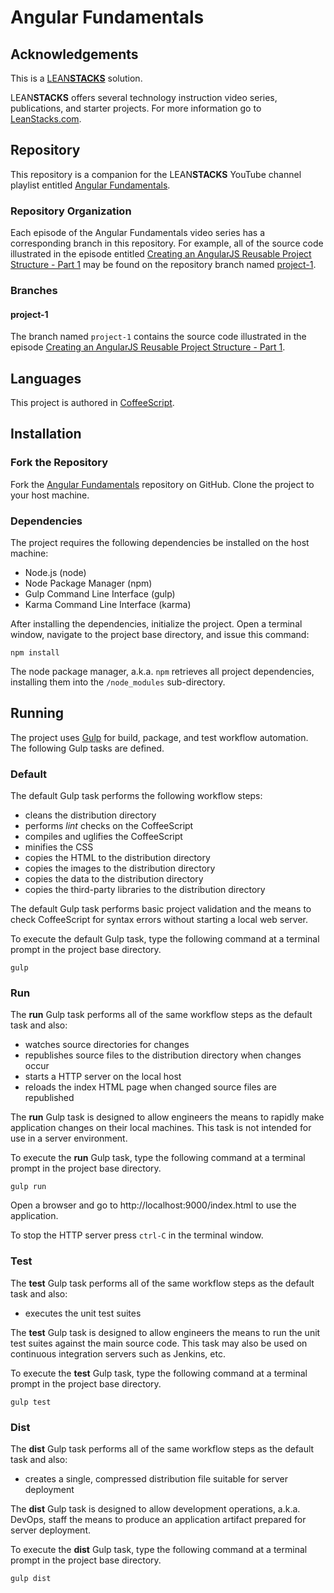 # Angular Fundamentals

## Acknowledgements

This is a [LEAN**STACKS**](http://www.leanstacks.com) solution.

LEAN**STACKS** offers several technology instruction video series, publications, and starter projects.  For more information go to [LeanStacks.com](http://www.leanstacks.com/).

## Repository

This repository is a companion for the LEAN**STACKS** YouTube channel playlist entitled [Angular Fundamentals](https://www.youtube.com/playlist?list=PLGDwUiT1wr696cif6lV8V4-HKGbDzR7iZ).

### Repository Organization

Each episode of the Angular Fundamentals video series has a corresponding branch in this repository.  For example, all of the source code illustrated in the episode entitled [Creating an AngularJS Reusable Project Structure - Part 1](https://youtu.be/IeGv_hz2H5U?list=PLGDwUiT1wr696cif6lV8V4-HKGbDzR7iZ) may be found on the repository branch named [project-1](https://github.com/mwarman/angular-fundamentals/tree/project-1).

### Branches

#### project-1

The branch named `project-1` contains the source code illustrated in the episode [Creating an AngularJS Reusable Project Structure - Part 1](https://youtu.be/IeGv_hz2H5U?list=PLGDwUiT1wr696cif6lV8V4-HKGbDzR7iZ).


## Languages

This project is authored in [CoffeeScript](http://coffeescript.org/).

## Installation

### Fork the Repository

Fork the [Angular Fundamentals](https://github.com/mwarman/angular-fundamentals) repository on GitHub.  Clone the project to your host machine.

### Dependencies

The project requires the following dependencies be installed on the host machine:

* Node.js (node)
* Node Package Manager (npm)
* Gulp Command Line Interface (gulp)
* Karma Command Line Interface (karma)

After installing the dependencies, initialize the project.  Open a terminal window, navigate to the project base directory, and issue this command:
```
npm install
```

The node package manager, a.k.a. `npm` retrieves all project dependencies, installing them into the `/node_modules` sub-directory.

## Running

The project uses [Gulp](http://gulpjs.com) for build, package, and test workflow automation.  The following Gulp tasks are defined.

### Default

The default Gulp task performs the following workflow steps:

* cleans the distribution directory
* performs *lint* checks on the CoffeeScript
* compiles and uglifies the CoffeeScript
* minifies the CSS
* copies the HTML to the distribution directory
* copies the images to the distribution directory
* copies the data to the distribution directory
* copies the third-party libraries to the distribution directory

The default Gulp task performs basic project validation and the means to check CoffeeScript for syntax errors without starting a local web server.

To execute the default Gulp task, type the following command at a terminal prompt in the project base directory.

```
gulp
```

### Run

The **run** Gulp task performs all of the same workflow steps as the default task and also:

* watches source directories for changes
* republishes source files to the distribution directory when changes occur
* starts a HTTP server on the local host
* reloads the index HTML page when changed source files are republished

The **run** Gulp task is designed to allow engineers the means to rapidly make application changes on their local machines.  This task is not intended for use in a server environment.

To execute the **run** Gulp task, type the following command at a terminal prompt in the project base directory.

```
gulp run
```

Open a browser and go to http://localhost:9000/index.html to use the application.

To stop the HTTP server press `ctrl-C` in the terminal window.

### Test

The **test** Gulp task performs all of the same workflow steps as the default task and also:

* executes the unit test suites

The **test** Gulp task is designed to allow engineers the means to run the unit test suites against the main source code.  This task may also be used on continuous integration servers such as Jenkins, etc.

To execute the **test** Gulp task, type the following command at a terminal prompt in the project base directory.

```
gulp test
```

### Dist

The **dist** Gulp task performs all of the same workflow steps as the default task and also:

* creates a single, compressed distribution file suitable for server deployment

The **dist** Gulp task is designed to allow development operations, a.k.a. DevOps, staff the means to produce an application artifact prepared for server deployment.

To execute the **dist** Gulp task, type the following command at a terminal prompt in the project base directory.

```
gulp dist
```
